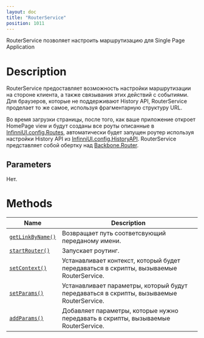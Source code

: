 ```yaml
---
layout: doc
title: "RouterService"
position: 1011
---
```


RouterService позволяет настроить маршрутизацию для Single Page Application

# Description

RouterService предоставляет возможность настройки маршрутизации на стороне клиента, а также связывания этих действий с событиями. Для браузеров, которые не поддерживают History API, RouterService проделает то же самое, используя фрагментарную структуру URL.

Во время загрузки страницы, после того, как ваше приложение откроет HomePage view и будут созданы все роуты описанные в [InfinniUI.config.Routes](../InfinniUI/InfinniUI.config), автоматически будет запущен роутер используя настройки History API из [InfinniUI.config.HistoryAPI](../InfinniUI/InfinniUI.config). RouterService представляет собой обертку над [Backbone.Router](http://backbonejs.org/#Router).

## Parameters

Нет.

# Methods

|Name|Description|
|----|---------|
|[`getLinkByName()`](RouterService.getLinkByName/)|Возвращает путь соответсвующий переданому имени.|
|[`startRouter()`](RouterService.startRouter/)|Запускает роутинг.|
|[`setContext()`](RouterService.setContext/)|Устанавливает контекст, который будет передаваться в скрипты, вызываемые RouterService.|
|[`setParams()`](RouterService.setParams/)|Устанавливает параметры, который будут передаваться в скрипты, вызываемые RouterService.|
|[`addParams()`](RouterService.addParams/)|Добавляет параметры, которые нужно передавать в скрипты, вызываемые RouterService.|